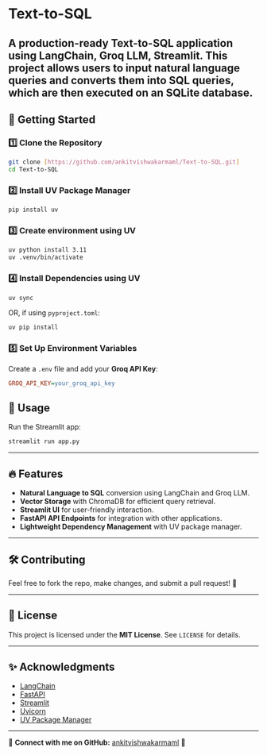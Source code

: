 # Text-to-SQL
A production-ready Text-to-SQL application using LangChain, Groq LLM, Streamlit. This project allows users to input natural language queries and converts them into SQL queries, which are then executed on an SQLite database.
---

## 🚀 Getting Started

### **1️⃣ Clone the Repository**
```bash
git clone [https://github.com/ankitvishwakarmaml/Text-to-SQL.git]
cd Text-to-SQL
```

### **2️⃣ Install UV Package Manager**
```bash
pip install uv
```

### **3️⃣ Create environment using UV**
```bash
uv python install 3.11
uv .venv/bin/activate
```

### **4️⃣ Install Dependencies using UV**
```bash
uv sync
```
OR, if using `pyproject.toml`:
```bash
uv pip install
```

### **5️⃣  Set Up Environment Variables**
Create a `.env` file and add your **Groq API Key**:
```ini
GROQ_API_KEY=your_groq_api_key
```

## 🚀 Usage

Run the Streamlit app:

```sh
streamlit run app.py
```

---

## 🔥 Features
- **Natural Language to SQL** conversion using LangChain and Groq LLM.
- **Vector Storage** with ChromaDB for efficient query retrieval.
- **Streamlit UI** for user-friendly interaction.
- **FastAPI API Endpoints** for integration with other applications.
- **Lightweight Dependency Management** with UV package manager.

---

## 🛠️ Contributing
Feel free to fork the repo, make changes, and submit a pull request! 🚀

---

## 📜 License
This project is licensed under the **MIT License**. See `LICENSE` for details.

---

## ✨ Acknowledgments
- [LangChain](https://github.com/hwchase17/langchain)
- [FastAPI](https://github.com/tiangolo/fastapi)
- [Streamlit](https://github.com/streamlit/streamlit)
- [Uvicorn](https://github.com/encode/uvicorn)
- [UV Package Manager](https://github.com/astral-sh/uv)

---

🔗 **Connect with me on GitHub:** [ankitvishwakarmaml](https://github.com/ankitvishwakarmaml) 🚀

